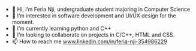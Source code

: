 - 👋 Hi, I’m Feria Nji, undergraduate student majoring in Computer Science
- 👀 I’m interested in software development and UI/UX design for the moment.
- 🌱 I’m currently learning python and C++
- 💞️ I’m looking to collaborate on projects in C/C++, HTML and CSS. 
- 📫 How to reach me www.linkedin.com/in/feria-nji-354986229

<!---
Feria13/Feria13 is a ✨ special ✨ repository because its `README.md` (this file) appears on your GitHub profile.
You can click the Preview link to take a look at your changes.
--->
